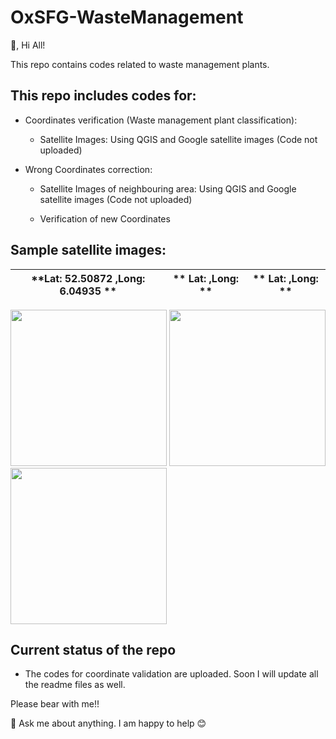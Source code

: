 # OxSFG-WasteManagement
 👋, Hi All!
 
This repo contains codes related to waste management plants.

## This repo includes codes for:

* Coordinates verification (Waste  management plant classification):

    * Satellite Images: Using QGIS and Google satellite images (Code not uploaded)

* Wrong Coordinates correction:

    * Satellite Images of neighbouring area: Using QGIS and Google satellite images (Code not uploaded)
    
    * Verification of new Coordinates
    
    
    
## Sample satellite images:

|**Lat: 52.50872 ,Long: 6.04935 **| ** Lat: ,Long: ** | ** Lat: ,Long: ** |
 :---------------------: |:--------------------:| :--------------:|


<img src="https://github.com/Oxford-Sustainable-Finance-Group/OxSFG-WasteManagement/blob/main/plant-classifcation/data/All-images/1253_52.50872_6.04935.png" width="250" height="250"/> <img src="https://github.com/Oxford-Sustainable-Finance-Group/OxSFG-WasteManagement/blob/main/plant-classifcation/data/All-images/11254_50.3022_19.1417.png" width="250" height="250"/> <img src="https://github.com/Oxford-Sustainable-Finance-Group/OxSFG-WasteManagement/blob/main/plant-classifcation/data/All-images/1256_53.1697_23.0885.png" width="250" height="250"/>



## Current status of the repo

 * The codes for coordinate validation are uploaded. Soon I will update all the readme files as well.

Please bear with me!!


 💬 Ask me about anything. I am happy to help :blush:




